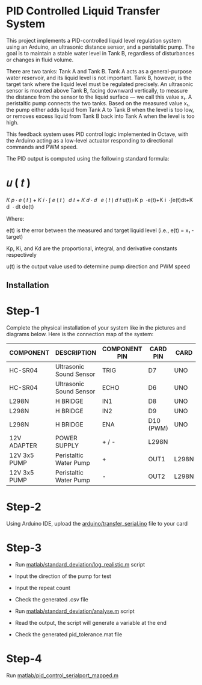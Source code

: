 # PID Controlled Liquid Transfer System

This project implements a PID-controlled liquid level regulation system using an Arduino, an ultrasonic distance sensor, and a peristaltic pump. The goal is to maintain a stable water level in Tank B, regardless of disturbances or changes in fluid volume.

There are two tanks: Tank A and Tank B.
Tank A acts as a general-purpose water reservoir, and its liquid level is not important.
Tank B, however, is the target tank where the liquid level must be regulated precisely. An ultrasonic sensor is mounted above Tank B, facing downward vertically, to measure the distance from the sensor to the liquid surface — we call this value x₁.
A peristaltic pump connects the two tanks. Based on the measured value x₁, the pump either adds liquid from Tank A to Tank B when the level is too low, or removes excess liquid from Tank B back into Tank A when the level is too high.

This feedback system uses PID control logic implemented in Octave, with the Arduino acting as a low-level actuator responding to directional commands and PWM speed.

The PID output is computed using the following standard formula:

𝑢
(
𝑡
)
=
𝐾
𝑝
⋅
𝑒
(
𝑡
)
+
𝐾
𝑖
⋅
∫
𝑒
(
𝑡
)
 
𝑑
𝑡
+
𝐾
𝑑
⋅
𝑑
 
𝑒
(
𝑡
)
𝑑
𝑡
u(t)=K 
p
​
 ⋅e(t)+K 
i
​
 ⋅∫e(t)dt+K 
d
​
 ⋅ 
dt
de(t)
​
 
Where:

e(t) is the error between the measured and target liquid level (i.e., e(t) = x₁ - target)

Kp, Ki, and Kd are the proportional, integral, and derivative constants respectively

u(t) is the output value used to determine pump direction and PWM speed

## Installation 
# Step-1
Complete the physical installation of your system like in the pictures and diagrams below.
Here is the connection map of the system:

COMPONENT | DESCRIPTION | COMPONENT PIN | CARD PIN | CARD
--- | --- | --- | --- | ---
HC-SR04 | Ultrasonic Sound Sensor | TRIG | D7 | UNO
HC-SR04 | Ultrasonic Sound Sensor | ECHO | D6 | UNO
L298N | H BRIDGE | IN1 | D8 | UNO
L298N | H BRIDGE | IN2 | D9 | UNO
L298N | H BRIDGE | ENA | D10 (PWM) | UNO
12V ADAPTER | POWER SUPPLY | + / - | L298N
12V 3x5 PUMP | Peristaltic Water Pump | + | OUT1 | L298N
12V 3x5 PUMP | Peristaltic Water Pump | - | OUT2 | L298N


# Step-2
Using Arduino IDE, upload the [arduino/transfer_serial.ino](https://github.com/DevBD1/PID_Controlled_Liquid_Transfer/blob/main/arduino/transfer_serial.ino) file to your card

# Step-3
- Run [matlab/standard_deviation/log_realistic.m](https://github.com/DevBD1/PID_Controlled_Liquid_Transfer/blob/main/matlab/standard_deviation/log_realistic.m) script
- Input the direction of the pump for test
- Input the repeat count
- Check the generated .csv file 

- Run [matlab/standard_deviation/analyse.m](https://github.com/DevBD1/PID_Controlled_Liquid_Transfer/blob/main/matlab/standard_deviation/analyse.m) script
- Read the output, the script will generate a variable at the end
- Check the generated pid_tolerance.mat file

# Step-4
Run [matlab/pid_control_serialport_mapped.m](https://github.com/DevBD1/PID_Controlled_Liquid_Transfer/blob/main/matlab/pid_control_serialport_mapped.m)
